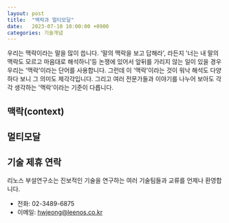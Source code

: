 ```yaml
---
layout: post
title:  "맥락과 멀티모달"
date:   2023-07-10 10:00:00 +0900
categories: 기술개념
---
```

우리는 맥락이라는 말을 많이 씁니다. '말의 맥락을 보고 답해라', 라든지 '너는 내 말의 맥락도 모르고 마음대로 해석하니'등 논쟁에 있어서 앞뒤를 가리지 않는 일이 있을 경우 우리는 '맥락'이라는 단어를 사용합니다. 그런데 이 '맥락'이라는 것이 워낙 해석도 다양하다 보니 그 의미도 제각각입니다. 그리고 여러 전문가들과 이야기를 나누어 보아도 각각 생각하는 '맥락'이라는 기준이 다릅니다.

맥락(context)
---



멀티모달
---


기술 제휴 연락
-----
리노스 부설연구소는 진보적인 기술을 연구하는 여러 기술팀들과 교류를 언제나 환영합니다.

- 전화: 02-3489-6875
- 이메일: hwjeong@leenos.co.kr
